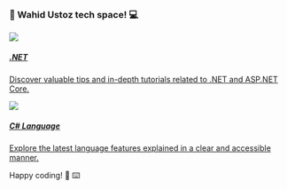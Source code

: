 ###  :rocket: Wahid Ustoz tech space! :computer:

<div class="hstack gap-3 my-5">
    <a href="dotnet/index.md" class="text-decoration-none">
    <div class="card shadow-sm border-success-subtle" style="max-height: 12rem;">
        <div class="row g-0">
            <div class="col-md-4">
                <img src="https://api.dicebear.com/7.x/shapes/svg?seed=dotnet" class="object-fit-cover rounded-start h-100">
            </div>
            <div class="col-md-8">
                <div class="card-body">
                    <h5 class="card-title text-success">.NET</h5>
                    <p class="card-text">Discover valuable tips and in-depth tutorials related to .NET and ASP.NET Core.</p>
                </div>
            </div>
        </div>
    </div>
    </a>
    <a href="csharp/index.md" class="text-decoration-none">
    <div class="card shadow-sm border-success-subtle" style="max-height: 12rem;">
        <div class="row g-0">
            <div class="col-md-4">
                <img src="https://api.dicebear.com/7.x/shapes/svg?seed=csharp" class="object-fit-cover rounded-start h-100">
            </div>
            <div class="col-md-8">
                <div class="card-body">
                    <h5 class="card-title text-success">C# Language</h5>
                    <p class="card-text">Explore the latest language features explained in a clear and accessible manner.</p>
                </div>
            </div>
        </div>
    </div>
    </a>
</div>

Happy coding! :tada: :keyboard: